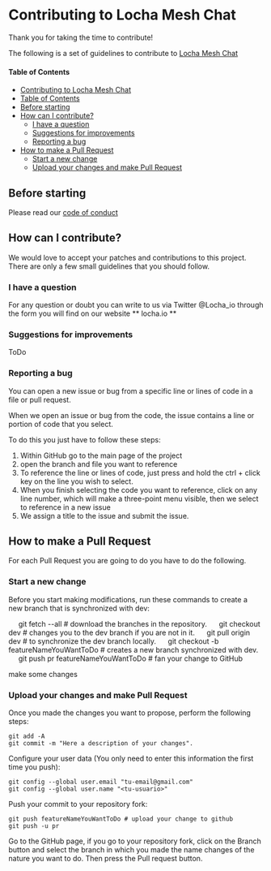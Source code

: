 # Contributing to Locha Mesh Chat

Thank you for taking the time to contribute!

The following is a set of guidelines to contribute to [Locha Mesh Chat]()

#### Table of Contents

- [Contributing to Locha Mesh Chat](#contributing-to-turpial-firmware)
 - [Table of Contents](#table-of-Contents)
  - [Before starting](#before-starting)
  - [How can I contribute?](#how-can-i-contribute)
    - [I have a question](#i-have-a-question)
    - [Suggestions for improvements](#suggestions-for-improvements)
    - [Reporting a bug](#reporting-a-bug)
  - [How to make a Pull Request](#how-to-make-a-Pull-Request)
    - [Start a new change](#start-a-new-change)
    - [Upload your changes and make Pull Request](#upload-your-changes-and-make-pull-request)

## Before starting 
Please read our [code of conduct](CODE_OF_CONDUCT.md)

## How can I contribute?
We would love to accept your patches and contributions to this project. There are only a few small guidelines that you should follow.

### I have a question
For any question or doubt you can write to us via Twitter @Locha_io
through the form you will find on our website ** locha.io **

### Suggestions for improvements
ToDo

### Reporting a bug

You can open a new issue or bug from a specific line or lines of code in a file or pull request.

When we open an issue or bug from the code, the issue contains a line or portion of code that you select.

To do this you just have to follow these steps:

1. Within GitHub go to the main page of the project
2. open the branch and file you want to reference
3. To reference the line or lines of code, just press and hold the ctrl + click key on the line you wish to select.
4. When you finish selecting the code you want to reference, click on any line number, which will make a three-point menu visible, then we select to reference in a new issue
5. We assign a title to the issue and submit the issue.


## How to make a Pull Request

For each Pull Request you are going to do you have to do the following.

### Start a new change
Before you start making modifications, run these commands to create a new branch that is synchronized with dev:

     git fetch --all # download the branches in the repository.
     git checkout dev # changes you to the dev branch if you are not in it.
     git pull origin dev # to synchronize the dev branch locally.
     git checkout -b featureNameYouWantToDo # creates a new branch synchronized with dev.
     git push pr featureNameYouWantToDo # fan your change to GitHub

make some changes

### Upload your changes and make Pull Request
Once you made the changes you want to propose, perform the following steps:
    
    git add -A
    git commit -m "Here a description of your changes".
    
Configure your user data (You only need to enter this information the first time you push):

    git config --global user.email "tu-email@gmail.com"
    git config --global user.name "<tu-usuario>"

Push your commit to your repository fork: 
    
    git push featureNameYouWantToDo # upload your change to github
    git push -u pr

Go to the GitHub page, if you go to your repository fork, click on the Branch button and select the branch in which you made the name changes of the nature you want to do. Then press the Pull request button.





